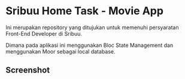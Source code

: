 # Sribuu Home Task - Movie App

Ini merupakan repository yang ditujukan untuk memenuhi persyaratan Front-End Developer di Sribuu.

Dimana pada aplikasi ini menggunakan Bloc State Management dan menggunakan Moor sebagai local database.

## Screenshot
